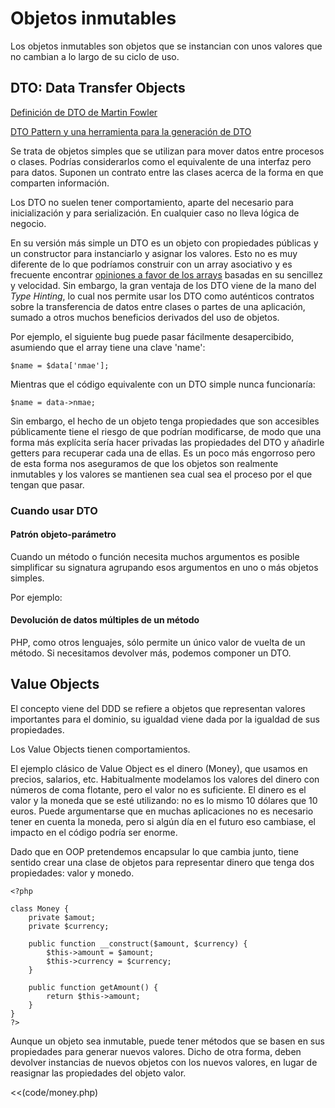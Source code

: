 # Objetos inmutables

Los objetos inmutables son objetos que se instancian con unos valores que no cambian a lo largo de su ciclo de uso.

## DTO: Data Transfer Objects

[Definición de DTO de Martin Fowler](http://martinfowler.com/eaaCatalog/dataTransferObject.html "P of EAA: Data Transfer Object")

[DTO Pattern y una herramienta para la generación de DTO](http://neverstopbuilding.com/data-transfer-object "")

Se trata de objetos simples que se utilizan para mover datos entre procesos o clases. Podrías considerarlos como el equivalente de una interfaz pero para datos. Suponen un contrato entre las clases acerca de la forma en que comparten información.

Los DTO no suelen tener comportamiento, aparte del necesario para inicialización y para serialización. En cualquier caso no lleva lógica de negocio.

En su versión más simple un DTO es un objeto con propiedades públicas y un constructor para instanciarlo y asignar los valores. Esto no es muy diferente de lo que podríamos construir con un array asociativo y es frecuente encontrar [opiniones a favor de los arrays](http://stackoverflow.com/questions/2056931/value-objects-vs-associative-arrays-in-php "Value objects vs associative arrays in PHP - Stack Overflow") basadas en su sencillez y velocidad. Sin embargo, la gran ventaja de los DTO viene de la mano del *Type Hinting*, lo cual nos permite usar los DTO como auténticos contratos sobre la transferencia de datos entre clases o partes de una aplicación, sumado a otros muchos beneficios derivados del uso de objetos.

Por ejemplo, el siguiente bug puede pasar fácilmente desapercibido, asumiendo que el array tiene una clave 'name':

	$name = $data['nmae'];

Mientras que el código equivalente con un DTO simple nunca funcionaría:

	$name = data->nmae;

Sin embargo, el hecho de un objeto tenga propiedades que son accesibles públicamente tiene el riesgo de que podrían modificarse, de modo que una forma más explícita sería hacer privadas las propiedades del DTO y añadirle getters para recuperar cada una de ellas. Es un poco más engorroso pero de esta forma nos aseguramos de que los objetos son realmente inmutables y los valores se mantienen sea cual sea el proceso por el que tengan que pasar.

### Cuando usar DTO

#### Patrón objeto-parámetro

Cuando un método o función necesita muchos argumentos es posible simplificar su signatura agrupando esos argumentos en uno o más objetos simples.

Por ejemplo:

<?php	?>

#### Devolución de datos múltiples de un método

PHP, como otros lenguajes, sólo permite un único valor de vuelta de un método. Si necesitamos devolver más, podemos componer un DTO.

## Value Objects

El concepto viene del DDD se refiere a objetos que representan valores importantes para el dominio, su igualdad viene dada por la igualdad de sus propiedades.

Los Value Objects tienen comportamientos.

El ejemplo clásico de Value Object es el dinero (Money), que usamos en precios, salarios, etc. Habitualmente modelamos los valores del dinero con números de coma flotante, pero el valor no es suficiente. El dinero es el valor y la moneda que se esté utilizando: no es lo mismo 10 dólares que 10 euros. Puede argumentarse que en muchas aplicaciones no es necesario tener en cuenta la moneda, pero si algún día en el futuro eso cambiase, el impacto en el código podría ser enorme.

Dado que en OOP pretendemos encapsular lo que cambia junto, tiene sentido crear una clase de objetos para representar dinero que tenga dos propiedades: valor y monedo.

	<?php

	class Money {
		private $amout;
		private $currency;
	
		public function __construct($amount, $currency) {
			$this->amount = $amount;
			$this->currency = $currency;
		}
	
		public function getAmount() {
			return $this->amount;
		}
	}
	?>

Aunque un objeto sea inmutable, puede tener métodos que se basen en sus propiedades para generar nuevos valores. Dicho de otra forma, deben devolver instancias de nuevos objetos con los nuevos valores, en lugar de reasignar las propiedades del objeto valor.

<<(code/money.php)


